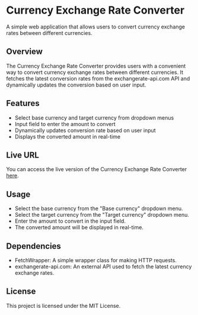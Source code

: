 # Currency Exchange Rate Converter

A simple web application that allows users to convert currency exchange rates between different currencies.

## Overview

The Currency Exchange Rate Converter provides users with a convenient way to convert currency exchange rates between different currencies. It fetches the latest conversion rates from the exchangerate-api.com API and dynamically updates the conversion based on user input.

## Features

- Select base currency and target currency from dropdown menus
- Input field to enter the amount to convert
- Dynamically updates conversion rate based on user input
- Displays the converted amount in real-time

## Live URL

You can access the live version of the Currency Exchange Rate Converter [here](#). 

## Usage

- Select the base currency from the "Base currency" dropdown menu.
- Select the target currency from the "Target currency" dropdown menu.
- Enter the amount to convert in the input field.
- The converted amount will be displayed in real-time.

## Dependencies

- FetchWrapper: A simple wrapper class for making HTTP requests.
- exchangerate-api.com: An external API used to fetch the latest currency exchange rates.

## License

This project is licensed under the MIT License.
